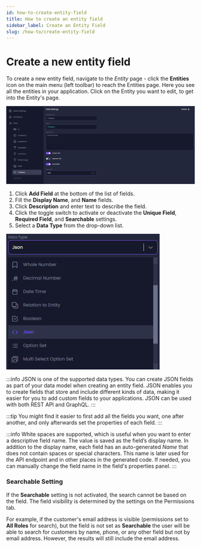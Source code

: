 ```yaml
---
id: how-to-create-entity-field
title: How to create an entity field
sidebar_label: Create an Entity Field
slug: /how-to/create-entity-field
---
```


# Create a new entity field

To create a new entity field,  navigate to the _Entity_ page - click the **Entities** icon on the main menu (left toolbar) to reach the Entities page. Here you see all the entities in your application. Click on the Entity you want to edit, to get into the Entity's page.

![](./assets/field-settings.png)

1. Click **Add Field** at the bottom of the list of fields.
2. Fill the **Display Name**, and **Name** fields. 
3. Click **Description** and enter text to describe the field. 
4. Click the toggle switch to activate or deactivate the **Unique Field**, **Required Field**, and **Searchable** settings.  
5. Select a **Data Type** from the drop-down list. 

![](./assets/data-types.png)

:::info
JSON is one of the supported data types. You can create JSON fields as part of your data model when creating an entity field.
JSON enables you to create fields that store and include different kinds of data, making it easier for you to add custom fields to your applications. JSON can be used with both REST API and GraphQL. 
:::



:::tip
You might find it easier to first add all the fields you want, one after another, and only afterwards set the properties of each field.
:::



:::info
White spaces are supported, which is useful when you want to enter a descriptive field name. The value is saved as the field’s display name.
In addition to the display name, each field has an auto-generated _Name_ that does not contain spaces or special characters. This name is later used for the API endpoint and in other places in the generated code.
If needed, you can manually change the field name in the field's properties panel.
:::
 
 ### Searchable Setting

 If the **Searchable** setting is not activated, the search cannot be based on the field. The field visibility is determined by the settings on the Permissions tab. 

For example, if the customer's email address is visible (permissions set to **All Roles** for search), but the field is not set as **Searchable** the user will be able to search for customers by name, phone, or any other field but not by email address. However, the results will still include the email address.

